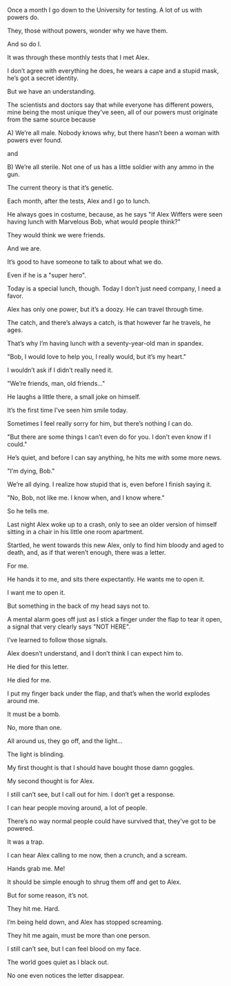 Once a month I go down to the University for testing. A lot of us with powers do.

They, those without powers, wonder why we have them.

And so do I.

It was through these monthly tests that I met Alex.

I don’t agree with everything he does, he wears a cape and a stupid mask, he’s got a secret identity.

But we have an understanding.

The scientists and doctors say that while everyone has different powers, mine being the most unique they’ve seen, all of our powers must originate from the same source because

A) We’re all male. Nobody knows why, but there hasn’t been a woman with powers ever found.

and

B) We’re all sterile. Not one of us has a little soldier with any ammo in the gun.

The current theory is that it’s genetic.

Each month, after the tests, Alex and I go to lunch.

He always goes in costume, because, as he says "If Alex Wiffers were seen having lunch with Marvelous Bob, what would people think?"

They would think we were friends.

And we are.

It’s good to have someone to talk to about what we do.

Even if he is a "super hero".

Today is a special lunch, though. Today I don’t just need company, I need a favor.

Alex has only one power, but it’s a doozy. He can travel through time.

The catch, and there’s always a catch, is that however far he travels, he ages.

That’s why I’m having lunch with a seventy-year-old man in spandex.

"Bob, I would love to help you, I really would, but it’s my heart."

I wouldn’t ask if I didn’t really need it.

"We’re friends, man, old friends…"

He laughs a little there, a small joke on himself.

It’s the first time I’ve seen him smile today.

Sometimes I feel really sorry for him, but there’s nothing I can do.

"But there are some things I can’t even do for you. I don’t even know if I could."

He’s quiet, and before I can say anything, he hits me with some more news.

"I’m dying, Bob."

We’re all dying. I realize how stupid that is, even before I finish saying it.

"No, Bob, not like me. I know when, and I know where."

So he tells me.

Last night Alex woke up to a crash, only to see an older version of himself sitting in a chair in his little one room apartment.

Startled, he went towards this new Alex, only to find him bloody and aged to death, and, as if that weren’t enough, there was a letter.

For me.

He hands it to me, and sits there expectantly. He wants me to open it.

I want me to open it.

But something in the back of my head says not to.

A mental alarm goes off just as I stick a finger under the flap to tear it open, a signal that very clearly says "NOT HERE".

I’ve learned to follow those signals.

Alex doesn’t understand, and I don’t think I can expect him to.

He died for this letter.

He died for me.

I put my finger back under the flap, and that’s when the world explodes around me.

It must be a bomb.

No, more than one.

All around us, they go off, and the light…

The light is blinding.

My first thought is that I should have bought those damn goggles.

My second thought is for Alex.

I still can’t see, but I call out for him. I don’t get a response.

I can hear people moving around, a lot of people.

There’s no way normal people could have survived that, they’ve got to be powered.

It was a trap.

I can hear Alex calling to me now, then a crunch, and a scream.

Hands grab me. Me!

It should be simple enough to shrug them off and get to Alex.

But for some reason, it’s not.

They hit me. Hard.

I’m being held down, and Alex has stopped screaming.

They hit me again, must be more than one person.

I still can’t see, but I can feel blood on my face.

The world goes quiet as I black out.

No one even notices the letter disappear.
